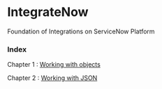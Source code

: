 # IntegrateNow
Foundation of Integrations on ServiceNow Platform

### Index
Chapter 1 : [Working with objects](/Chapter1.md)

Chapter 2 : [Working with JSON](/Chapter2.md)
